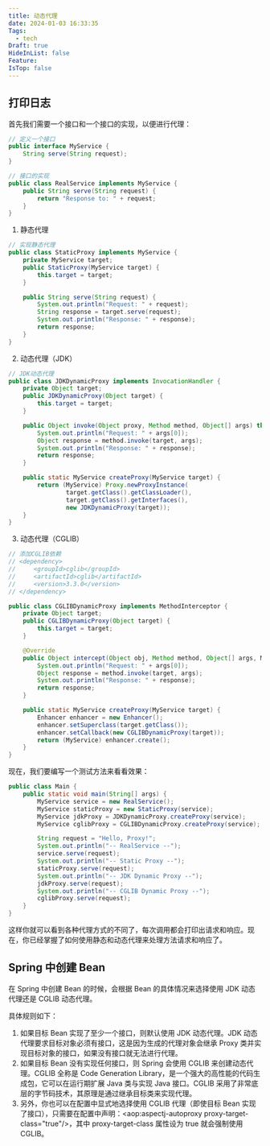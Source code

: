 ```yaml
---
title: 动态代理
date: 2024-01-03 16:33:35
Tags:
  - tech
Draft: true
HideInList: false
Feature: 
IsTop: false
---
```


## 打印日志

首先我们需要一个接口和一个接口的实现，以便进行代理：

```java
// 定义一个接口
public interface MyService {
    String serve(String request);
}

// 接口的实现
public class RealService implements MyService {
    public String serve(String request) {
        return "Response to: " + request;
    }
}
```

1. 静态代理

```java
// 实现静态代理
public class StaticProxy implements MyService {
    private MyService target;
    public StaticProxy(MyService target) {
        this.target = target;
    }

    public String serve(String request) {
        System.out.println("Request: " + request);
        String response = target.serve(request);
        System.out.println("Response: " + response);
        return response;
    }
}
```

2. 动态代理（JDK）

```java
// JDK动态代理
public class JDKDynamicProxy implements InvocationHandler {
    private Object target;
    public JDKDynamicProxy(Object target) {
        this.target = target;
    }

    public Object invoke(Object proxy, Method method, Object[] args) throws Throwable {
        System.out.println("Request: " + args[0]);
        Object response = method.invoke(target, args);
        System.out.println("Response: " + response);
        return response;
    }

    public static MyService createProxy(MyService target) {
        return (MyService) Proxy.newProxyInstance(
                target.getClass().getClassLoader(),
                target.getClass().getInterfaces(),
                new JDKDynamicProxy(target));
    }
}
```

3. 动态代理（CGLIB）

```java
// 添加CGLIB依赖
// <dependency>
//     <groupId>cglib</groupId>
//     <artifactId>cglib</artifactId>
//     <version>3.3.0</version>
// </dependency>

public class CGLIBDynamicProxy implements MethodInterceptor {
    private Object target;
    public CGLIBDynamicProxy(Object target) {
        this.target = target;
    }

    @Override
    public Object intercept(Object obj, Method method, Object[] args, MethodProxy proxy) throws Throwable {
        System.out.println("Request: " + args[0]);
        Object response = method.invoke(target, args);
        System.out.println("Response: " + response);
        return response;
    }

    public static MyService createProxy(MyService target) {
        Enhancer enhancer = new Enhancer();
        enhancer.setSuperclass(target.getClass());
        enhancer.setCallback(new CGLIBDynamicProxy(target));
        return (MyService) enhancer.create();
    }
}
```

现在，我们要编写一个测试方法来看看效果：

```java
public class Main {
    public static void main(String[] args) {
        MyService service = new RealService();
        MyService staticProxy = new StaticProxy(service);
        MyService jdkProxy = JDKDynamicProxy.createProxy(service);
        MyService cglibProxy = CGLIBDynamicProxy.createProxy(service);

        String request = "Hello, Proxy!";
        System.out.println("-- RealService --");
        service.serve(request);
        System.out.println("-- Static Proxy --");
        staticProxy.serve(request);
        System.out.println("-- JDK Dynamic Proxy --");
        jdkProxy.serve(request);
        System.out.println("-- CGLIB Dynamic Proxy --");
        cglibProxy.serve(request);
    }
}
```

这样你就可以看到各种代理方式的不同了，每次调用都会打印出请求和响应。现在，你已经掌握了如何使用静态和动态代理来处理方法请求和响应了。

<!--more-->

## Spring 中创建 Bean

在 Spring 中创建 Bean 的时候，会根据 Bean 的具体情况来选择使用 JDK 动态代理还是 CGLIB 动态代理。

具体规则如下：

1. 如果目标 Bean 实现了至少一个接口，则默认使用 JDK 动态代理。JDK 动态代理要求目标对象必须有接口，这是因为生成的代理对象会继承 Proxy 类并实现目标对象的接口，如果没有接口就无法进行代理。
2. 如果目标 Bean 没有实现任何接口，则 Spring 会使用 CGLIB 来创建动态代理。CGLIB 全称是 Code Generation Library，是一个强大的高性能的代码生成包，它可以在运行期扩展 Java 类与实现 Java 接口。CGLIB 采用了非常底层的字节码技术，其原理是通过继承目标类来实现代理。
3. 另外，你也可以在配置中显式地选择使用 CGLIB 代理（即使目标 Bean 实现了接口），只需要在配置中声明：<aop:aspectj-autoproxy proxy-target-class="true"/>，其中 proxy-target-class 属性设为 true 就会强制使用 CGLIB。
